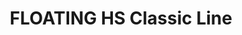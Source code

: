 --- 
title  : "FLOATING HS Classic Line "
category   : "Floating trimming units for CNC machines"
headline   : " "
short_desc : "Floating trimming unit  "
long_desc : " "
img   : "/images/000wtvh042053481_pom_original.png"
series : "/benz/wood/woodtoolingtechnologies/floatingtrimmings/"
link : "floatinghs"
---
